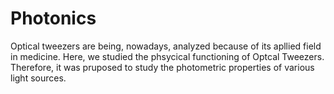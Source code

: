 # Photonics

Optical tweezers are being, nowadays, analyzed because of its apllied field in medicine. Here, we studied the phsycical functioning of Optcal Tweezers.
Therefore, it was pruposed to study the photometric properties of various light sources.
